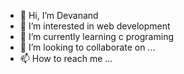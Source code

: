- 👋 Hi, I’m Devanand
- 👀 I’m interested in web development
- 🌱 I’m currently learning c programing
- 💞️ I’m looking to collaborate on ...
- 📫 How to reach me ...

<!---
dm-mishra1578/dm-mishra1578 is a ✨ special ✨ repository because its `README.md` (this file) appears on your GitHub profile.
You can click the Preview link to take a look at your changes.
--->
